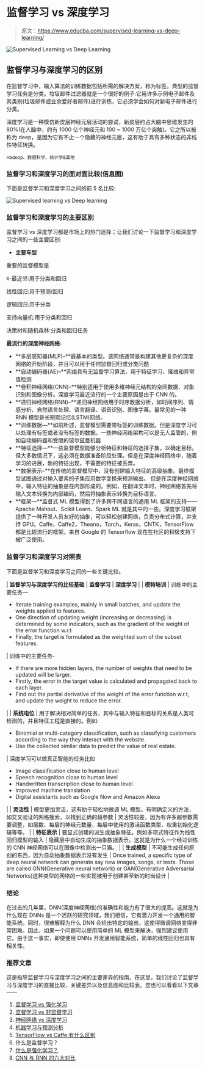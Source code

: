 # 监督学习 vs 深度学习

> 原文：<https://www.educba.com/supervised-learning-vs-deep-learning/>

![Supervised Learning vs Deep Learning](img/09780f7031f04234d20d0bec54b93cbd.png)



## 监督学习与深度学习的区别

在监督学习中，输入算法的训练数据包括所需的解决方案，称为标签。典型的监督学习任务是分类。垃圾邮件过滤器就是一个很好的例子:它用许多示例电子邮件及其类别(垃圾邮件或业余爱好者邮件)进行训练，它必须学会如何对新电子邮件进行分类。

深度学习是一种模仿新皮层神经元层活动的尝试，新皮层约占大脑中思维发生的 80%(在人脑中，约有 1000 亿个神经元和 100 ~ 1000 万亿个突触)。它之所以被称为 deep，是因为它有不止一个隐藏的神经元层，这有助于具有多种状态的非线性特征转换。

<small>Hadoop、数据科学、统计学&其他</small>

### 监督学习和深度学习的面对面比较(信息图)

下面是监督学习和深度学习之间的前 5 名比较:

![Supervised learning vs Deep learning](img/9147a990d4f70484c04defc924fb6ce3.png)



### 监督学习和深度学习的主要区别

监督学习 vs 深度学习都是市场上的热门选择；让我们讨论一下监督学习和深度学习之间的一些主要区别:

*   **主要车型**

重要的监督模型是

k-最近邻:用于分类和回归

线性回归:用于预测/回归

逻辑回归:用于分类

支持向量机:用于分类和回归

决策树和随机森林:分类和回归任务

**最流行的深度神经网络:**

*   **多层感知器(MLP)–**最基本的类型。该网络通常是构建其他更复杂的深度网络的开始阶段，并且可以用于任何监督回归或分类问题
*   **自动编码器(AE)–**网络具有无监督学习算法，用于特征学习、降维和异常值检测
*   **卷积神经网络(CNN)–**特别适用于使用多维神经元结构的空间数据、对象识别和图像分析。深度学习最近流行的一个主要原因是由于 CNN 的。
*   **递归神经网络(RNN)–**递归神经网络用于时序数据分析，如时间序列、情感分析、自然语言处理、语言翻译、语音识别、图像字幕。最常见的一种 RNN 模型是长短期记忆(LSTM)网络。
*   **训练数据—**如前所述，监督模型需要带标签的训练数据。但是深度学习可以处理有标签或者没有标签的数据。一些神经网络架构可以是无人监管的，例如自动编码器和受限的玻尔兹曼机器
*   **特征选择—**一些监督模型能够分析特征和特征的选择子集，以确定目标。但大多数情况下，这必须在数据准备阶段处理。但是在深度神经网络中，随着学习的进展，新的特征出现，不需要的特征被丢弃。
*   **数据表示–**在传统的监督模型中，没有创建输入特征的高级抽象。最终模型试图通过对输入要素的子集应用数学变换来预测输出。
    但是在深度神经网络中，输入特征的抽象是在内部形成的。例如，在翻译文本时，神经网络首先将输入文本转换为内部编码，然后将抽象表示转换为目标语言。
*   **框架—**监督式 ML 模型得到了许多跨不同语言的通用 ML 框架的支持——Apache Mahout、Scikit Learn、Spark ML 就是其中的一些。深度学习框架提供了一种开发人员友好的抽象，可以轻松创建网络，负责分布式计算，并支持 GPU。Caffe，Caffe2，Theano，Torch，Keras，CNTK，TensorFlow 都是比较流行的框架。来自 Google 的 Tensorflow 现在在社区的积极支持下被广泛使用。

### 监督学习和深度学习对照表

下面是监督学习和深度学习之间的一些关键比较。

| **监督学习与深度学习的比较基础** | **监督学习** | **深度学习** |
| **模特培训** | 训练中的主要任务—

*   Iterate training examples, mainly in small batches, and update the weights applied to features.
*   One direction of updating weight (increasing or decreasing) is determined by some indicators, such as the gradient of the weight of the error function w.r.t
*   Finally, the target is formulated as the weighted sum of the subset features.

 | 训练中的主要任务-

*   If there are more hidden layers, the number of weights that need to be updated will be larger.
*   Firstly, the error in the target value is calculated and propagated back to each layer.
*   Find out the partial derivative of the weight of the error function w.r.t, and update the weight to reduce the error.

 |
| **系统电位** | 用于解决相对简单的任务，其中与输入特征和目标的关系是人类可检测的，并且特征工程是直接的。例如:

*   Binomial or multi-category classification, such as classifying customers according to the way they interact with the website.
*   Use the collected similar data to predict the value of real estate.

 | 深度学习可以做真正智能的任务比如

*   Image classification close to human level
*   Speech recognition close to human level
*   Handwritten transcription close to human level
*   Improved machine translation
*   Digital assistants such as Google Now and Amazon Alexa

 |
| **灵活性** | 模型更加灵活，这有助于轻松地微调 ML 模型。有明确定义的方法，如交叉验证的网格搜索，以找到正确的超参数 | 灵活性较差，因为有许多超参数需要调整，如层数、每层的神经元数量、每层中使用的激活函数类型、权重初始化逻辑等等。 |
| **特征表示** | 要显式创建的派生或抽象特征。例如多项式特征作为线性回归模型的输入 | 隐藏层中自动生成的抽象数据表示。这就是为什么一个经过训练的 CNN 神经网络可以在图像中检测出一只猫。 |
| **生成模型** | 不可能生成任何原创的东西，因为自动抽象数据表示没有发生 | Once trained, a specific type of deep neural network can generate say new images, songs, or texts. Those are called GNN(Generative neural network) or GAN(Generative Adversarial Networks)这种类型的网络的一些实现被用于创建甚至新的时尚设计 |

### 结论

在过去的几年里，DNN(深度神经网络)的准确性和能力有了很大的提高。这就是为什么现在 DNNs 是一个活跃的研究领域，我们相信，它有潜力开发一个通用的智能系统。同时，很难解释为什么 DNN 会给出特定的输出，这使得微调网络变得非常困难。因此，如果一个问题可以使用简单的 ML 模型来解决，强烈建议使用它。由于这一事实，即使使用 DNNs 开发通用智能系统，简单的线性回归也具有相关性。

### 推荐文章

这是指导监督学习与深度学习之间的主要差异的指南。在这里，我们讨论了监督学习与深度学习的直接比较、关键差异以及信息图和比较表。您也可以看看以下文章——

1.  [监督学习 vs 强化学习](https://www.educba.com/supervised-learning-vs-reinforcement-learning/)
2.  [监督学习 vs 非监督学习](https://www.educba.com/supervised-learning-vs-unsupervised-learning/)
3.  [神经网络 vs 深度学习](https://www.educba.com/neural-networks-vs-deep-learning/)
4.  [机器学习与预测分析](https://www.educba.com/machine-learning-vs-predictive-analytics/)
5.  [TensorFlow vs Caffe:有什么区别](https://www.educba.com/tensorflow-vs-caffe/)
6.  什么是监督学习？
7.  [什么是强化学习？](https://www.educba.com/what-is-reinforcement-learning/)
8.  [CNN 与 RNN 的六大对比](https://www.educba.com/cnn-vs-rnn/)






